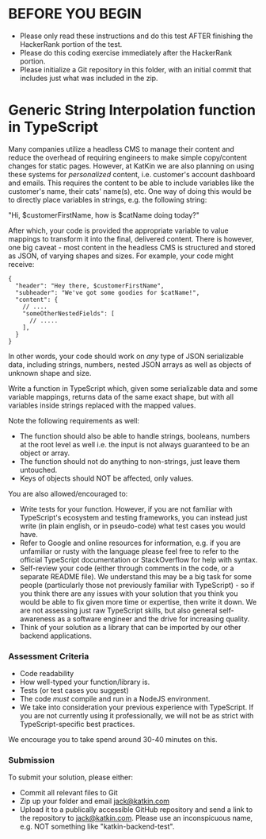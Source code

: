 # BEFORE YOU BEGIN
- Please only read these instructions and do this test AFTER finishing the HackerRank portion of the test.
- Please do this coding exercise immediately after the HackerRank portion.
- Please initialize a Git repository in this folder, with an initial commit that includes just what was included in the zip.

# Generic String Interpolation function in TypeScript

Many companies utilize a headless CMS to manage their content and reduce the overhead of requiring engineers to make simple copy/content changes for static pages. However, at KatKin we are also planning on using these systems for _personalized_ content, i.e. customer's account dashboard and emails. This requires the content to be able to include variables like the customer's name, their cats' name(s), etc. One way of doing this would be to directly place variables in strings, e.g. the following string:

"Hi, $customerFirstName, how is $catName doing today?"

After which, your code is provided the appropriate variable to value mappings to transform it into the final, delivered content. There is however, one big caveat - most content in the headless CMS is structured and stored as JSON, of varying shapes and sizes. For example, your code might receive:

```
{
  "header": "Hey there, $customerFirstName",
  "subheader": "We've got some goodies for $catName!",
  "content": {
    // ....
    "someOtherNestedFields": [
      // .....
    ],
  }
}
```

In other words, your code should work on _any_ type of JSON serializable data, including strings, numbers, nested JSON arrays as well as objects of unknown shape and size.

Write a function in TypeScript which, given some serializable data and some variable mappings, returns data of the same exact shape, but with all variables inside strings replaced with the mapped values.

Note the following requirements as well:
- The function should also be able to handle strings, booleans, numbers at the root level as well i.e. the input is not always guaranteed to be an object or array.
- The function should not do anything to non-strings, just leave them untouched.
- Keys of objects should NOT be affected, only values.


You are also allowed/encouraged to:
- Write tests for your function. However, if you are not familiar with TypeScript's ecosystem and testing frameworks, you can instead just write (in plain english, or in pseudo-code) what test cases you would have.
- Refer to Google and online resources for information, e.g. if you are unfamiliar or rusty with the language please feel free to refer to the official TypeScript documentation or StackOverflow for help with syntax.
- Self-review your code (either through comments in the code, or a separate README file). We understand this may be a big task for some people (particularly those not previously familiar with TypeScript) - so if you think there are any issues with your solution that you think you would be able to fix given more time or expertise, then write it down. We are not assessing just raw TypeScript skills, but also general self-awareness as a software engineer and the drive for increasing quality.
- Think of your solution as a library that can be imported by our other backend applications.

### Assessment Criteria
- Code readability
- How well-typed your function/library is.
- Tests (or test cases you suggest)
- The code _must_ compile and run in a NodeJS environment.
- We take into consideration your previous experience with TypeScript. If you are not currently using it professionally, we will not be as strict with TypeScript-specific best practices.


We encourage you to take spend around 30-40 minutes on this.

### Submission

To submit your solution, please either:

- Commit all relevant files to Git
- Zip up your folder and email jack@katkin.com
- Upload it to a publically accessible GitHub repository and send a link to the repository to jack@katkin.com. Please use an inconspicuous name, e.g. NOT something like "katkin-backend-test".
